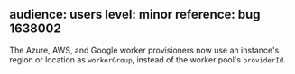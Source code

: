 audience: users
level: minor
reference: bug 1638002
---
The Azure, AWS, and Google worker provisioners now use an instance's region or location as `workerGroup`, instead of the worker pool's `providerId`.
